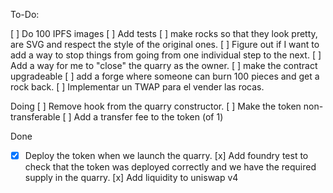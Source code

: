 To-Do:

[ ] Do 100 IPFS images
[ ] Add tests
[ ] make rocks so that they look pretty, are SVG and respect the style of the original ones.
[ ] Figure out if I want to add a way to stop things from going from one individual step to the next.
[ ] Add a way for me to "close" the quarry as the owner.
[ ] make the contract upgradeable
[ ] add a forge where someone can burn 100 pieces and get a rock back.
[ ] Implementar un TWAP para el vender las rocas.

Doing
[ ] Remove hook from the quarry constructor.
[ ] Make the token non-transferable
[ ] Add a transfer fee to the token (of 1)

Done

- [x] Deploy the token when we launch the quarry.
      [x] Add foundry test to check that the token was deployed correctly and we have the required supply in the quarry.
      [x] Add liquidity to uniswap v4
